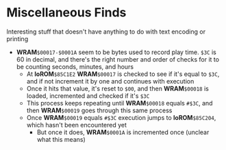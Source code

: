 # Miscellaneous Finds

Interesting stuff that doesn't have anything to do with text encoding or printing

* **WRAM**`$00017-$0001A` seem to be bytes used to record play time. `$3C` is 60 in decimal, and there's the right number and order of checks for it to be counting seconds, minutes, and hours
    * At **loROM**`$85C1E2` **WRAM**`$00017` is checked to see if it's equal to `$3C`, and if not increment it by one and continues with execution
    * Once it hits that value, it's reset to `$00`, and then **WRAM**`$00018` is loaded, incremented and checked if it's `$3C`
    * This process keeps repeating until **WRAM**`$00018` equals `#$3C`, and then **WRAM**`$00019` goes through this same process
    * Once **WRAM**`$00019` equals `#$3C` execution jumps to **loROM**`$85C204`, which hasn't been encountered yet
        * But once it does, **WRAM**`$0001A` is incremented once (unclear what this means)